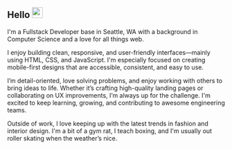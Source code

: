 ## Hello <img src="https://emojis.slackmojis.com/emojis/images/1536351075/4594/blob-wave.gif" width="25"/>

I'm a Fullstack Developer base in Seattle, WA with a background in Computer Science and a love for all things web. 

I enjoy building clean, responsive, and user-friendly interfaces—mainly using HTML, CSS, and JavaScript. I'm especially focused on creating mobile-first designs that are accessible, consistent, and easy to use.

I’m detail-oriented, love solving problems, and enjoy working with others to bring ideas to life. Whether it’s crafting high-quality landing pages or collaborating on UX improvements, I’m always up for the challenge. I'm excited to keep learning, growing, and contributing to awesome engineering teams.

Outside of work, I love keeping up with the latest trends in fashion and interior design. I'm a bit of a gym rat, I teach boxing, and I'm usually out roller skating when the weather’s nice.

  

